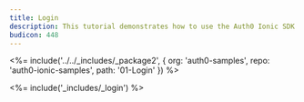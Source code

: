 ```yaml
---
title: Login
description: This tutorial demonstrates how to use the Auth0 Ionic SDK to add authentication and authorization to your mobile app
budicon: 448
---
```


<%= include('../../_includes/_package2', {
  org: 'auth0-samples',
  repo: 'auth0-ionic-samples',
  path: '01-Login'
}) %>



<%= include('_includes/_login') %>